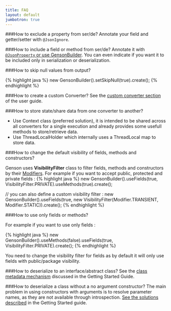 ```yaml
---
title: FAQ
layout: default
jumbotron: true
---
```


###How to exclude a property from ser/de?
Annotate your field and getter/setter with `@JsonIgnore`.


###How to include a field or method from ser/de?
Annotate it with [`@JsonProperty` or use GensonBuilder]({{base.url}}/GettingStarted/#filterrename-properties).
You can even indicate if you want it to be included only in serialization or deserialization.


###How to skip null values from output?

{% highlight java %}
new GensonBuilder().setSkipNull(true).create();
{% endhighlight %}


###How to create a custom Converter?
See the [custom converter section]({{base.url}}/GettingStarted/#custom-serde) of the user guide.


###How to store state/share data from one converter to another?

  * Use Context class (preferred solution), it is intended to be shared across all converters for a
  single execution and already provides some usefull methods to store/retrieve data.
  * Use ThreadLocalHolder which internally uses a ThreadLocal map to store data.


###How to change the default visibility of fields, methods and constructors?

Genson uses **VisibilityFilter** class to filter fields, methods and constructors by their [Modifiers](http://docs.oracle.com/javase/6/docs/api/java/lang/reflect/Modifier.html).
For example if you want to accept public, protected and private fields :
{% highlight java %}
new GensonBuilder().useFields(true, VisibilityFilter.PRIVATE).useMethods(true).create();

// you can also define a custom visibility filter :
new GensonBuilder().useFields(true, new VisibilityFilter(Modifier.TRANSIENT, Modifier.STATIC)).create();
{% endhighlight %}


###How to use only fields or methods?

For example if you want to use only fields :

{% highlight java %}
new GensonBuilder().useMethods(false).useFields(true, VisibilityFilter.PRIVATE).create();
{% endhighlight %}

You need to change the visibility filter for fields as by default it will only use fields with public/package visibility.


###How to deserialize to an interface/abstract class?
See the [class metadata mechanism]({{base.url}}/GettingStarted/#polymorphic-types) discussed in the Getting Started Guide.


###How to deserialize a class without a no argument constructor?
The main problem in using constructors with arguments is to resolve parameter names, as they are not available through introspection.
[See the solutions described]({{base.url}}/Documentation/UserGuide/#object-instantiation) in the Getting Started guide.
